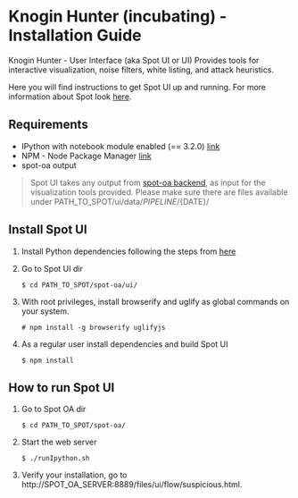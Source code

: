 # Knogin Hunter (incubating) - Installation Guide

Knogin Hunter - User Interface (aka Spot UI or UI) Provides tools for interactive visualization, noise filters, white listing, and attack heuristics.

Here you will find instructions to get Spot UI up and running. For more information about Spot look [here](../../).

## Requirements

- IPython with notebook module enabled (== 3.2.0) [link](https://ipython.org/ipython-doc/3/index.html)
- NPM - Node Package Manager [link](https://www.npmjs.com/)
- spot-oa output
> Spot UI takes any output from [spot-oa backend](../oa/), as input for the visualization tools provided. Please make sure there are files available under PATH_TO_SPOT/ui/data/${PIPELINE}/${DATE}/

## Install Spot UI

1. Install Python dependencies following the steps from [here](../README.md)

2. Go to Spot UI dir

    `$ cd PATH_TO_SPOT/spot-oa/ui/`

3. With root privileges, install browserify and uglify as global commands on your system.

    `# npm install -g browserify uglifyjs`

4. As a regular user install dependencies and build Spot UI

    `$ npm install`

## How to run Spot UI

1. Go to Spot OA dir

    `$ cd PATH_TO_SPOT/spot-oa/`

2. Start the web server

    `$ ./runIpython.sh`

3. Verify your installation, go to http://SPOT_OA_SERVER:8889/files/ui/flow/suspicious.html.
